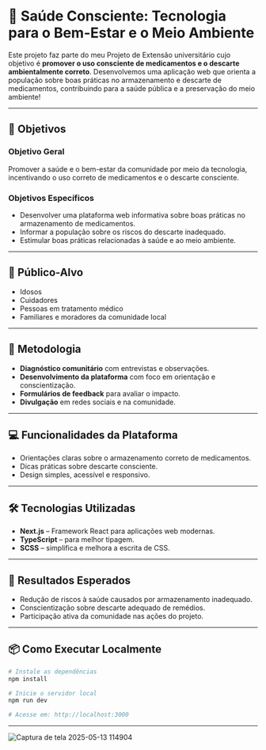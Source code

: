 # 💊 Saúde Consciente: Tecnologia para o Bem-Estar e o Meio Ambiente

Este projeto faz parte do meu Projeto de Extensão universitário cujo objetivo é **promover o uso consciente de medicamentos e o descarte ambientalmente correto**. Desenvolvemos uma aplicação web que orienta a população sobre boas práticas no armazenamento e descarte de medicamentos, contribuindo para a saúde pública e a preservação do meio ambiente!

---

## 🎯 Objetivos

### Objetivo Geral
Promover a saúde e o bem-estar da comunidade por meio da tecnologia, incentivando o uso correto de medicamentos e o descarte consciente.

### Objetivos Específicos
- Desenvolver uma plataforma web informativa sobre boas práticas no armazenamento de medicamentos.
- Informar a população sobre os riscos do descarte inadequado.
- Estimular boas práticas relacionadas à saúde e ao meio ambiente.

---

## 👥 Público-Alvo

- Idosos  
- Cuidadores  
- Pessoas em tratamento médico  
- Familiares e moradores da comunidade local  

---

## 🧪 Metodologia

- **Diagnóstico comunitário** com entrevistas e observações.
- **Desenvolvimento da plataforma** com foco em orientação e conscientização.
- **Formulários de feedback** para avaliar o impacto.
- **Divulgação** em redes sociais e na comunidade.

---

## 💻 Funcionalidades da Plataforma

- Orientações claras sobre o armazenamento correto de medicamentos.
- Dicas práticas sobre descarte consciente.
- Design simples, acessível e responsivo.

---

## 🛠️ Tecnologias Utilizadas

- **Next.js** – Framework React para aplicações web modernas.
- **TypeScript** – para melhor tipagem.
- **SCSS** – simplifica e melhora a escrita de CSS.

---

## 🌱 Resultados Esperados

- Redução de riscos à saúde causados por armazenamento inadequado.
- Conscientização sobre descarte adequado de remédios.
- Participação ativa da comunidade nas ações do projeto.

---

## 📦 Como Executar Localmente

```bash
# Instale as dependências
npm install

# Inicie o servidor local
npm run dev

# Acesse em: http://localhost:3000
```
---
![Captura de tela 2025-05-13 114904](https://github.com/user-attachments/assets/99d8242d-eca6-4138-9e30-3cbfa4a93bea)
